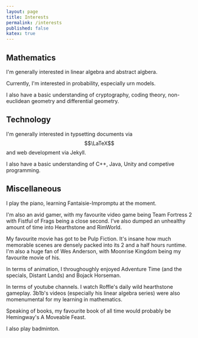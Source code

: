 ```yaml
---
layout: page
title: Interests
permalink: /interests
published: false
katex: true 
---
```


## Mathematics

I'm generally interested in linear algebra and abstract algbera. 

Currently, I'm interested in probability, especially urn models.

I also have a basic understanding of cryptography, coding theory, non-euclidean geometry and differential geometry.

## Technology

I'm generally interested in typsetting documents via $$\LaTeX$$ and web development via Jekyll.

I also have a basic understanding of C++, Java, Unity and competive programming.

## Miscellaneous

I play the piano, learning Fantaisie-Impromptu at the moment.

I'm also an avid gamer, with my favourite video game being Team Fortress 2 with Fistful of Frags being a close second. I've also dumped an unhealthy amount of time into Hearthstone and RimWorld.

My favourite movie has got to be Pulp Fiction. It's insane how much memorable scenes are densely packed into its 2 and a half hours runtime. I'm also a huge fan of Wes Anderson, with Moonrise Kingdom being my favourite movie of his. 

In terms of animation, I throughoughly enjoyed Adventure Time (and the specials, Distant Lands) and Bojack Horseman. 

In terms of youtube channels. I watch Roffle's daily wild hearthstone gameplay. 3b1b's videos (especially his linear algebra series) were also momenumental for my learning in mathematics.

Speaking of books, my favourite book of all time would probably be Hemingway's A Moveable Feast. 

I also play badminton.

